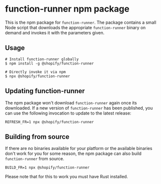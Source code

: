 # function-runner npm package

This is the npm package for `function-runner`. The package contains a small Node
script that downloads the appropriate `function-runner` binary on demand and
invokes it with the parameters given.

## Usage

```
# Install function-runner globally
$ npm install -g @shopify/function-runner

# Directly invoke it via npm
$ npx @shopify/function-runner
```

## Updating function-runner

The npm package won't download `function-runner` again once its downloaded. If a
new version of `function-runner` has been published, you can use
the following invocation to update to the latest release:

```
REFRESH_FR=1 npx @shopify/function-runner
```

## Building from source

If there are no binaries available for your platform or the available binaries
don't work for you for some reason, the npm package can also build `function-runner` from source.

```
BUILD_FR=1 npx @shopify/function-runner
```

Please note that for this to work you must have Rust installed.
